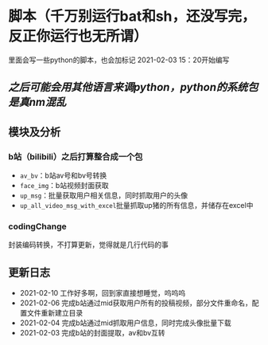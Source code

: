 # 脚本（千万别运行bat和sh，还没写完，反正你运行也无所谓）
里面会写一些python的脚本，也会加标记 2021-02-03 15：20开始编写

## _**之后可能会用其他语言来调python，python的系统包是真nm混乱**_

## 模块及分析

### b站（bilibili）之后打算整合成一个包

* `av_bv`：b站av号和bv号转换
* `face_img`：b站视频封面获取
* `up_msg`：批量获取用户相关信息，同时抓取用户的头像
* `up_all_video_msg_with_excel`批量抓取up猪的所有信息，并储存在excel中

### codingChange

封装编码转换，不打算更新，觉得就是几行代码的事

## 更新日志

* 2021-02-10 工作好多啊，回到家直接想睡觉，呜呜呜
* 2021-02-06 完成b站通过mid获取用户所有的投稿视频，部分文件重命名，配置文件重新建立目录
* 2021-02-04 完成b站通过mid抓取用户信息，同时完成头像批量下载
* 2021-02-03 完成b站的封面提取，av和bv互转
